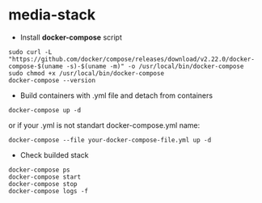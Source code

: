 # media-stack
- Install **docker-compose** script
```
sudo curl -L "https://github.com/docker/compose/releases/download/v2.22.0/docker-compose-$(uname -s)-$(uname -m)" -o /usr/local/bin/docker-compose
sudo chmod +x /usr/local/bin/docker-compose
docker-compose --version
```
 
- Build containers with .yml file and detach from containers
```
docker-compose up -d
```
or if your .yml is not standart docker-compose.yml name:
```
docker-compose --file your-docker-compose-file.yml up -d
```

- Check builded stack
```
docker-compose ps
docker-compose start
docker-compose stop
docker-compose logs -f
```
